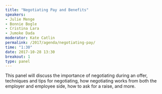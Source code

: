 ```yaml
---
title: "Negotiating Pay and Benefits"
speakers:
- Julie Menge
- Bonnie Bogle
- Cristina Lara
- Jumoke Dada
moderator: Kate Catlin
permalink: /2017/agenda/negotiating-pay/
time: "1:30"
date: 2017-10-28 13:30
breakout: 1
type: panel
---
```


This panel will discuss the importance of negotiating during an offer, techniques and tips for negotiating, how negotiating works from both the employer and employee side, how to ask for a raise, and more.
